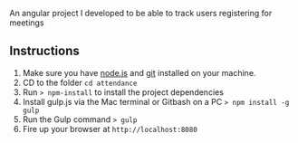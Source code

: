 An angular project I developed to be able to track users registering for meetings

## Instructions
1. Make sure you have [node.js](http://nodejs.org/) and [git](http://git-scm.com/) installed on your machine.
3. CD to the folder `cd attendance`
4. Run `> npm-install` to install the project dependencies
5. Install gulp.js via the Mac terminal or Gitbash on a PC `> npm install -g gulp`
5. Run the Gulp command `> gulp`
6. Fire up your browser at `http://localhost:8080`